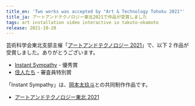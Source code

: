 ```yaml
---
title_en: 'Two works was accepted by "Art & Technology Tohoku 2021"'
title_ja: アートアンドテクノロジー東北2021で作品が受賞しました
tags: art installation video interactive io takuto-okamoto
release: 2021-10-28
---
```


芸術科学会東北支部主催「[アートアンドテクノロジー 2021](http://www-cg.cis.iwate-u.ac.jp/AT2021/)」で、以下 2 作品が受賞しました。ありがとうございます。

- [Instant Sympathy](/pages/works/sympathy.md) - 優秀賞
- [住人たち](/pages/works/residents.md) - 審査員特別賞

「Instant Sympathy」は、[岡本太玖斗](https://takuto-okamoto.com/)との共同制作作品です。

- [アートアンドテクノロジー東北 2021](http://www-cg.cis.iwate-u.ac.jp/AT2021/)
